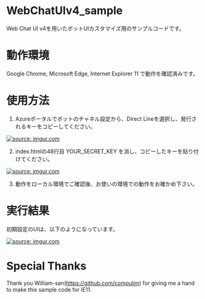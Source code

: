 # WebChatUIv4_sample
Web Chat UI v4を用いたボットUIカスタマイズ用のサンプルコードです。

# 動作環境
Google Chrome, Microsoft Edge, Internet Explorer 11 で動作を確認済みです。

# 使用方法
1. Azureポータルでボットのチャネル設定から、Direct Lineを選択し、発行されるキーをコピーしてください。

<a href="https://imgur.com/uRmoMkQ"><img src="https://i.imgur.com/uRmoMkQ.png" title="source: imgur.com" /></a>

2. index.htmlの48行目 YOUR_SECRET_KEY を消し、コピーしたキーを貼り付けてください。

<a href="https://imgur.com/EdEj6Fj"><img src="https://i.imgur.com/EdEj6Fj.png" title="source: imgur.com" /></a>

3. 動作をローカル環境でご確認後、お使いの環境での動作をお確かめ下さい。

# 実行結果
初期設定のUIは、以下のようになっています。

<a href="https://imgur.com/CIkkjFZ"><img src="https://i.imgur.com/CIkkjFZ.png" title="source: imgur.com" /></a>

# Special Thanks
Thank you William-san(https://github.com/compulim) for giving me a hand to make this sample code for IE11.

